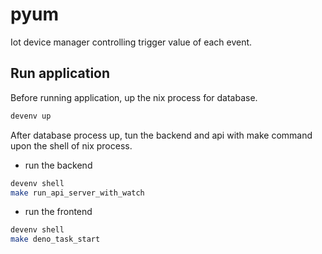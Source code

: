 # pyum

Iot device manager controlling trigger value of each event.

## Run application

Before running application, up the nix process for database.

```sh
devenv up
```

After database process up, tun the backend and api with make command upon the shell of nix process.

- run the backend

```sh
devenv shell
make run_api_server_with_watch
```

- run the frontend

```sh
devenv shell
make deno_task_start
```

